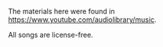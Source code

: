 The materials here were found in https://www.youtube.com/audiolibrary/music.

All songs are license-free.
